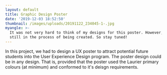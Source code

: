 ```yaml
---
layout: default
title: Graphic Design Poster
date: '2019-12-03 18:52:50'
thumbnail: /images/uploads/20191122_234045-1-.jpg
myangle: >-
  It was not very hard to think of my designs for this poster. However, it is
  still in the process of being created. So stay tuned!
---
```

In this project, we had to design a UX poster to attract potential future students into the User Experience Design program. The poster design could be in any design. That is, provided that the poster used the Laurier primary colours (at minimum) and conformed to it's deisgn requirements.
